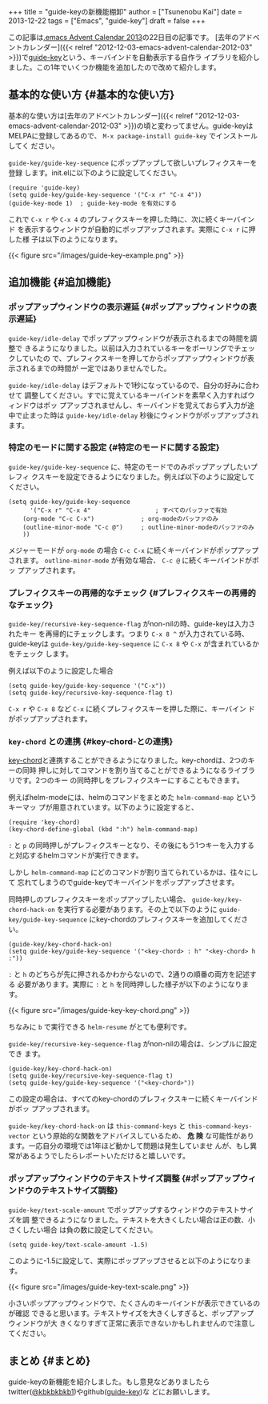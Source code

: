 +++
title = "guide-keyの新機能棚卸"
author = ["Tsunenobu Kai"]
date = 2013-12-22
tags = ["Emacs", "guide-key"]
draft = false
+++

この記事は[.emacs Advent Calendar 2013](http://qiita.com/advent-calendar/2013/dot-emacs)の22日目の記事です。
[去年のアドベントカレンダー]({{< relref "2012-12-03-emacs-advent-calendar-2012-03" >}})で[guide-key](https://github.com/kbkbkbkb1/guide-key/blob/master/README.ja.org)という、キーバインドを自動表示する自作ラ
イブラリを紹介しました。この1年でいくつか機能を追加したので改めて紹介します。

<!--more-->


## 基本的な使い方 {#基本的な使い方}

基本的な使い方は[去年のアドベントカレンダー]({{< relref "2012-12-03-emacs-advent-calendar-2012-03" >}})の頃と変わってません。guide-keyは
MELPAに登録してあるので、 `M-x package-install guide-key` でインストールしてく
ださい。

`guide-key/guide-key-sequence` にポップアップして欲しいプレフィクスキーを登録
します。init.elに以下のように設定してください。

```emacs-lisp
(require 'guide-key)
(setq guide-key/guide-key-sequence '("C-x r" "C-x 4"))
(guide-key-mode 1)  ; guide-key-mode を有効にする
```

これで `C-x r` や `C-x 4` のプレフィクスキーを押した時に、次に続くキーバインド
を表示するウィンドウが自動的にポップアップされます。実際に `C-x r` に押した様
子は以下のようになります。

{{< figure src="/images/guide-key-example.png" >}}


## 追加機能 {#追加機能}


### ポップアップウィンドウの表示遅延 {#ポップアップウィンドウの表示遅延}

`guide-key/idle-delay` でポップアップウィンドウが表示されるまでの時間を調整で
きるようになりました。以前は入力されているキーをポーリングでチェックしていたの
で、プレフィクスキーを押してからポップアップウィンドウが表示されるまでの時間が
一定ではありませんでした。

`guide-key/idle-delay` はデフォルトで1秒になっているので、自分の好みに合わせて
調整してください。すでに覚えているキーバインドを素早く入力すればウィンドウはポッ
プアップされませんし、キーバインドを覚えておらず入力が途中で止まった時は
`guide-key/idle-delay` 秒後にウィンドウがポップアップされます。


### 特定のモードに関する設定 {#特定のモードに関する設定}

`guide-key/guide-key-sequence` に、特定のモードでのみポップアップしたいプレフィ
クスキーを設定できるようになりました。例えば以下のように設定してください。

```emacs-lisp
(setq guide-key/guide-key-sequence
      '("C-x r" "C-x 4"                  ; すべてのバッファで有効
	(org-mode "C-c C-x")             ; org-modeのバッファのみ
	(outline-minor-mode "C-c @")     ; outline-minor-modeのバッファのみ
	))
```

メジャーモードが `org-mode` の場合 `C-c C-x` に続くキーバインドがポップアップ
されます。 `outline-minor-mode` が有効な場合、 `C-c @` に続くキーバインドがポッ
プアップされます。


### プレフィクスキーの再帰的なチェック {#プレフィクスキーの再帰的なチェック}

`guide-key/recursive-key-sequence-flag` がnon-nilの時、guide-keyは入力されたキー
を再帰的にチェックします。つまり `C-x 8 ^` が入力されている時、guide-keyは
`guide-key/guide-key-sequence` に `C-x 8` や `C-x` が含まれているかをチェック
します。

例えば以下のように設定した場合

```emacs-lisp
(setq guide-key/guide-key-sequence '("C-x"))
(setq guide-key/recursive-key-sequence-flag t)
```

`C-x r` や `C-x 8` など `C-x` に続くプレフィクスキーを押した際に、キーバイン
ドがポップアップされます。


### `key-chord` との連携 {#key-chord-との連携}

[key-chord](http://www.emacswiki.org/emacs/KeyChord)と連携することができるようになりました。key-chordは、2つのキーの同時
押しに対してコマンドを割り当てることができるようになるライブラリです。2つのキー
の同時押しをプレフィクスキーにすることもできます。

例えばhelm-modeには、helmのコマンドをまとめた `helm-command-map` というキーマッ
プが用意されています。以下のように設定すると、

```emacs-lisp
(require 'key-chord)
(key-chord-define-global (kbd ":h") helm-command-map)
```

`:` と `p` の同時押しがプレフィクスキーとなり、その後にもう1つキーを入力する
と対応するhelmコマンドが実行できます。

しかし `helm-command-map` にどのコマンドが割り当てられているかは、往々にして
忘れてしまうのでguide-keyでキーバインドをポップアップさせます。

同時押しのプレフィクスキーをポップアップしたい場合、
`guide-key/key-chord-hack-on` を実行する必要があります。その上で以下のように
`guide-key/guide-key-sequence` にkey-chordのプレフィクスキーを追加してください。

```emacs-lisp
(guide-key/key-chord-hack-on)
(setq guide-key/guide-key-sequence '("<key-chord> : h" "<key-chord> h :"))
```

`:` と `h` のどちらが先に押されるかわからないので、2通りの順番の両方を記述する
必要があります。実際に `:` と `h` を同時押しした様子が以下のようになります。

{{< figure src="/images/guide-key-key-chord.png" >}}

ちなみに `b` で実行できる `helm-resume` がとても便利です。

`guide-key/recursive-key-sequence-flag` がnon-nilの場合は、シンプルに設定でき
ます。

```emacs-lisp
(guide-key/key-chord-hack-on)
(setq guide-key/recursive-key-sequence-flag t)
(setq guide-key/guide-key-sequence '("<key-chord>"))
```

この設定の場合は、すべてのkey-chordのプレフィクスキーに続くキーバインドがポッ
プアップされます。

`guide-key/key-chord-hack-on` は `this-command-keys` と
`this-command-keys-vector` という原始的な関数をアドバイスしているため、 **危
険** な可能性があります。一応自分の環境では1年ほど動かして問題は発生していませ
んが、もし異常があるようでしたらレポートいただけると嬉しいです。


### ポップアップウィンドウのテキストサイズ調整 {#ポップアップウィンドウのテキストサイズ調整}

`guide-key/text-scale-amount` でポップアップするウィンドウのテキストサイズを調
整できるようになりました。テキストを大きくしたい場合は正の数、小さくしたい場合
は負の数に設定してください。

```emacs-lisp
(setq guide-key/text-scale-amount -1.5)
```

このように-1.5に設定して、実際にポップアップさせると以下のようになります。

{{< figure src="/images/guide-key-text-scale.png" >}}

小さいポップアップウィンドウで、たくさんのキーバインドが表示できているのが確認
できると思います。テキストサイズを大きくしすぎると、ポップアップウィンドウが大
きくなりすぎて正常に表示できないかもしれませんので注意してください。


## まとめ {#まとめ}

guide-keyの新機能を紹介しました。もし意見などありましたら
twitter([@kbkbkbkb1](https://twitter.com/kbkbkbkb1))やgithub([guide-key](https://github.com/kbkbkbkb1/guide-key))な
どにお願いします。